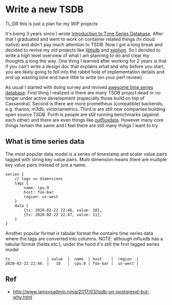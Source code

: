 # Write a new TSDB

TL;DR this is just a plan for my WIP projects

It's being 3 years since I wrote [Introduction to Time Series Database](https://blog.dongyueweb.com/introduction_to_time_series_database.html).
After that I graduated and went to work on container related things (hi cloud native) and didn't pay much attention to TSDB.
Now I got a long break and decided to revive my old projects like [libtsdb](https://github.com/libtsdb) and [xephon](https://github.com/xephon).
So I decided to write a high level overview of what I am planning to do and clear my thoughts a long the way.
One thing I learned after working for 2 years is that if you can't write a design doc that explains what and why before you start,
you are likely going to fell into the rabbit hole of implementation details and end up wasting time and have little to write (on your perf review).

As usual I started with doing survey and revived [awesome time series database](https://xephonhq.github.io/awesome-time-series-database/).
First thing I realized is there are many TSDB project dead or no longer under active development (especially those build on top of Cassandra).
Second is there are more prometheus (compatible) backends, e.g. thanos, m3db, victoriametrics.
Third is are still new companies building open source TSDB.
Forth is people are still running benchmarks (against each other) and there are even things like [outfluxdata](https://www.outfluxdata.com/).
However many core things remain the same and I feel there are still many things I want to try.

## What is time series data

The most popular data model is a series of timestamp and scalar value pairs tagged with string key value pairs.
Multi dimension means there are multiple key value pairs instead of just a name.

```text
series {
    // tags == dimensions
    tags {
        name: cpu.0
        host: foo-bar
        region: us-west
    }
    data [
        {ts: 2020-02-22 22:46, value: 10},
        {ts: 2020-02-22 22:47, value: 11},
    ]
}
```

Another popular format is tabular format the contains time series data where the tags are converted into columns.
NOTE: although influxdb has a tabular format (fields etc.), under the hood it's still the first tagged series model

```text
ts                | value  |  name  | host    |  region  | 
2020-02-22 22:46  |   10   |  cpu.0 | foo-bar |  us-west | 
```

## Ref

- http://www.iamsysadmin.ninja/2017/03/tsdb-on-postgresql-but-why.html